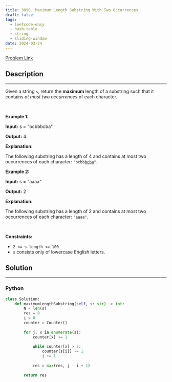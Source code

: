 ```yaml
---
title: 3090. Maximum Length Substring With Two Occurrences
draft: false
tags: 
  - leetcode-easy
  - hash-table
  - string
  - sliding-window
date: 2024-03-24
---
```


[Problem Link](https://leetcode.com/problems/maximum-length-substring-with-two-occurrences/)

## Description

---
Given a string <code>s</code>, return the <strong>maximum</strong> length of a <span data-keyword="substring">substring</span>&nbsp;such that it contains <em>at most two occurrences</em> of each character.
<p>&nbsp;</p>
<p><strong class="example">Example 1:</strong></p>

<div class="example-block">
<p><strong>Input:</strong> <span class="example-io">s = &quot;bcbbbcba&quot;</span></p>

<p><strong>Output:</strong> <span class="example-io">4</span></p>

<p><strong>Explanation:</strong></p>
The following substring has a length of 4 and contains at most two occurrences of each character: <code>&quot;bcbb<u>bcba</u>&quot;</code>.</div>

<p><strong class="example">Example 2:</strong></p>

<div class="example-block">
<p><strong>Input:</strong> <span class="example-io">s = &quot;aaaa&quot;</span></p>

<p><strong>Output:</strong> <span class="example-io">2</span></p>

<p><strong>Explanation:</strong></p>
The following substring has a length of 2 and contains at most two occurrences of each character: <code>&quot;<u>aa</u>aa&quot;</code>.</div>

<p>&nbsp;</p>
<p><strong>Constraints:</strong></p>

<ul>
	<li><code>2 &lt;= s.length &lt;= 100</code></li>
	<li><code>s</code> consists only of lowercase English letters.</li>
</ul>


## Solution

---
### Python
``` py title='maximum-length-substring-with-two-occurrences'
class Solution:
    def maximumLengthSubstring(self, s: str) -> int:
        N = len(s)
        res = 0
        i = 0
        counter = Counter()
        
        for j, x in enumerate(s):
            counter[x] += 1
            
            while counter[x] > 2:
                counter[s[i]] -= 1
                i += 1
            
            res = max(res, j - i + 1)
        
        return res
            
        
```


